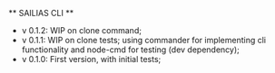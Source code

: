** SAILIAS CLI **

- v 0.1.2: WIP on clone command;  
- v 0.1.1: WIP on clone tests; using commander for implementing cli functionality and node-cmd for testing (dev dependency);  
- v 0.1.0: First version, with initial tests;  
